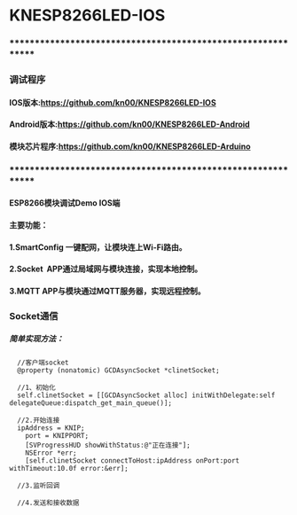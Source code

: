 # KNESP8266LED-IOS
### ************************************************************
### 调试程序
#### IOS版本:https://github.com/kn00/KNESP8266LED-IOS
#### Android版本:https://github.com/kn00/KNESP8266LED-Android
#### 模块芯片程序:https://github.com/kn00/KNESP8266LED-Arduino
### ************************************************************

#### ESP8266模块调试Demo IOS端
#### 主要功能：
#### 1.SmartConfig 一键配网，让模块连上Wi-Fi路由。
#### 2.Socket  APP通过局域网与模块连接，实现本地控制。
#### 3.MQTT  APP与模块通过MQTT服务器，实现远程控制。




### Socket通信
##### 简单实现方法：

      //客户端socket
      @property (nonatomic) GCDAsyncSocket *clinetSocket;

      //1、初始化
      self.clinetSocket = [[GCDAsyncSocket alloc] initWithDelegate:self delegateQueue:dispatch_get_main_queue()];
      
      //2.开始连接
      ipAddress = KNIP;
        port = KNIPPORT;
        [SVProgressHUD showWithStatus:@"正在连接"];
        NSError *err;
        [self.clinetSocket connectToHost:ipAddress onPort:port withTimeout:10.0f error:&err];
        
      //3.监听回调
      
      //4.发送和接收数据
        
      
      
    


